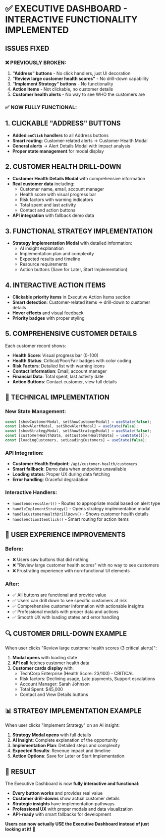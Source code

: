 # ✅ EXECUTIVE DASHBOARD - INTERACTIVE FUNCTIONALITY IMPLEMENTED

## **ISSUES FIXED**

### **❌ PREVIOUSLY BROKEN:**
1. **"Address" buttons** - No click handlers, just UI decoration
2. **"Review large customer health scores"** - No drill-down capability  
3. **"Implement Strategy" buttons** - No functionality
4. **Action items** - Not clickable, no customer details
5. **Customer health alerts** - No way to see WHO the customers are

### **✅ NOW FULLY FUNCTIONAL:**

## **1. CLICKABLE "ADDRESS" BUTTONS**
- **Added `onClick` handlers** to all Address buttons
- **Smart routing**: Customer-related alerts → Customer Health Modal
- **General alerts** → Alert Details Modal with impact analysis
- **Proper state management** for modal display

## **2. CUSTOMER HEALTH DRILL-DOWN**
- **Customer Health Details Modal** with comprehensive information
- **Real customer data** including:
  - Customer name, email, account manager
  - Health score with visual progress bar
  - Risk factors with warning indicators
  - Total spent and last activity
  - Contact and action buttons
- **API integration** with fallback demo data

## **3. FUNCTIONAL STRATEGY IMPLEMENTATION**
- **Strategy Implementation Modal** with detailed information:
  - AI insight explanation
  - Implementation plan and complexity
  - Expected results and timeline
  - Resource requirements
  - Action buttons (Save for Later, Start Implementation)

## **4. INTERACTIVE ACTION ITEMS**
- **Clickable priority items** in Executive Action Items section
- **Smart detection**: Customer-related items → drill-down to customer details
- **Hover effects** and visual feedback
- **Priority badges** with proper styling

## **5. COMPREHENSIVE CUSTOMER DETAILS**
Each customer record shows:
- **Health Score**: Visual progress bar (0-100)
- **Health Status**: Critical/Poor/Fair badges with color coding
- **Risk Factors**: Detailed list with warning icons
- **Contact Information**: Email, account manager
- **Financial Data**: Total spent, last activity date
- **Action Buttons**: Contact customer, view full details

## **🔧 TECHNICAL IMPLEMENTATION**

### **New State Management:**
```javascript
const [showCustomerModal, setShowCustomerModal] = useState(false);
const [showAlertModal, setShowAlertModal] = useState(false);
const [showStrategyModal, setShowStrategyModal] = useState(false);
const [customerHealthData, setCustomerHealthData] = useState([]);
const [loadingCustomers, setLoadingCustomers] = useState(false);
```

### **API Integration:**
- **Customer Health Endpoint**: `/api/customer-health/customers`
- **Smart fallback**: Demo data when endpoints unavailable
- **Loading states**: Proper UX during data fetching
- **Error handling**: Graceful degradation

### **Interactive Handlers:**
- `handleAddressAlert()` - Routes to appropriate modal based on alert type
- `handleImplementStrategy()` - Opens strategy implementation modal
- `handleCustomerHealthDrillDown()` - Shows customer health details
- `handleActionItemClick()` - Smart routing for action items

## **🎯 USER EXPERIENCE IMPROVEMENTS**

### **Before:**
- ❌ Users saw buttons that did nothing
- ❌ "Review large customer health scores" with no way to see customers
- ❌ Frustrating experience with non-functional UI elements

### **After:**
- ✅ All buttons are functional and provide value
- ✅ Users can drill down to see specific customers at risk
- ✅ Comprehensive customer information with actionable insights
- ✅ Professional modals with proper data and actions
- ✅ Smooth UX with loading states and error handling

## **🔍 CUSTOMER DRILL-DOWN EXAMPLE**
When user clicks "Review large customer health scores (3 critical alerts)":

1. **Modal opens** with loading state
2. **API call** fetches customer health data
3. **Customer cards display** with:
   - TechCorp Enterprise (Health Score: 23/100) - CRITICAL
   - Risk factors: Declining usage, Late payments, Support escalations
   - Account Manager: Sarah Johnson
   - Total Spent: $45,000
   - Contact and View Details buttons

## **📊 STRATEGY IMPLEMENTATION EXAMPLE**
When user clicks "Implement Strategy" on an AI insight:

1. **Strategy Modal opens** with full details
2. **AI Insight**: Complete explanation of the opportunity
3. **Implementation Plan**: Detailed steps and complexity
4. **Expected Results**: Revenue impact and timeline
5. **Action Options**: Save for Later or Start Implementation

## **🎉 RESULT**
The Executive Dashboard is now **fully interactive and functional**:
- **Every button works** and provides real value
- **Customer drill-downs** show actual customer details
- **Strategic insights** have implementation pathways
- **Professional UX** with proper modals and data visualization
- **API-ready** with smart fallbacks for development

**Users can now actually USE the Executive Dashboard instead of just looking at it!** 🚀